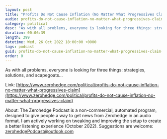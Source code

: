```yaml
---
layout: post
title: "Profits Do Not Cause Inflation (No Matter What Progressives Claim)"
audio: profits-do-not-cause-inflation-no-matter-what-progressives-claim-0
category: political
desc: "As with all problems, everyone is looking for three things: strategies, solutions, and scapegoats..."
duration: 00:06:39
length: 399
datetime: Wed, 26 Oct 2022 18:00:00 +0000
tags: podcast
guid: profits-do-not-cause-inflation-no-matter-what-progressives-claim-0
order: 0
---
```

As with all problems, everyone is looking for three things: strategies, solutions, and scapegoats...

Link: [https://www.zerohedge.com/political/profits-do-not-cause-inflation-no-matter-what-progressives-claim](https://www.zerohedge.com/political/profits-do-not-cause-inflation-no-matter-what-progressives-claim)

About: The Zerohedge Podcast is a non-commercial, automated program, designed to give people a way to get news from Zerohedge in an audio format.  I am actively working on tweaking and improving the setup to create a better listening experience (October 2022).  Suggestions are welcome: [zerohedgePodcast@outlook.com](mailto:zerohedgePodcast@outlook.com)